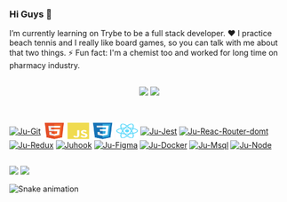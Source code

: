 ### Hi Guys 👋 
I’m currently learning on Trybe to be a full stack developer.
❤️ I practice beach tennis and I really like board games, so you can talk with me about that two things.
⚡ Fun fact: I'm a chemist too and worked for long time on pharmacy industry.
 ##
 
<div align="center">
  <img height="180em" src="https://github-readme-stats.vercel.app/api?username=jubarcelos&show_icons=true&theme=dark&include_all_commits=true&count_private=true"/>
  <img height="180em" src="https://github-readme-stats.vercel.app/api/top-langs/?username=jubarcelos&layout=compact&langs_count=7&theme=dark"/>
</div>

##

<div style="display: inline_block"><br>
   <a href="https://git-scm.com/docs/git" target="_blank"><img align="center" alt="Ju-Git" height="30" width="40" src="https://cdn.jsdelivr.net/gh/devicons/devicon/icons/git/git-original.svg"></a> 
   <a href="https://htmlreference.io" target="_blank"><img align="center" alt="Ju-HTML" height="30" width="40" src="https://raw.githubusercontent.com/devicons/devicon/master/icons/html5/html5-original.svg"></a> 
   <a href="https://www.w3schools.com/js/js_intro.asp" target="_blank"><img align="center" alt="Ju-Js" height="30" width="40" src="https://raw.githubusercontent.com/devicons/devicon/master/icons/javascript/javascript-plain.svg"></a> 
   <a href="https://css-tricks.com" target="_blank"><img align="center" alt="Ju-CSS" height="30" width="40" src="https://raw.githubusercontent.com/devicons/devicon/master/icons/css3/css3-original.svg"></a> 
   <a href="https://projects.wojtekmaj.pl/react-lifecycle-methods-diagram/" target="_blank"><img align="center" alt="Ju-React" height="30" width="40" src="https://raw.githubusercontent.com/devicons/devicon/master/icons/react/react-original.svg"></a>   
   <a href="https://jestjs.io/pt-BR/docs/using-matchers#números" target="_blank"><img align="center" alt="Ju-Jest" height="30" width="40"src="https://cdn.jsdelivr.net/gh/devicons/devicon/icons/jest/jest-plain.svg" /></a> 
   <a href="https://v5.reactrouter.com/web/guides/quick-start" target="_blank"><img align="center" alt="Ju-Reac-Router-domt" height="30" width="50" src="https://scriptverse.academy/img/tutorials/react-router.png"></a> 
 <a href="https://redux.js.org/" target="_blank"><img align="center" alt="Ju-Redux" height="30" width="50" src="https://cdn.jsdelivr.net/gh/devicons/devicon/icons/redux/redux-original.svg"></a> 
 <a href="https://pt-br.reactjs.org/docs/hooks-intro.html" target="_blank"><img align="center" alt="Juhook" height="30" width="50" src="https://miro.medium.com/max/768/1*0j4xd4B_o-jxiaM9QYqgWw.png"></a> 
 <a href="https://www.figma.com/best-practices/" target="_blank"><img align="center" alt="Ju-Figma" height="30" width="50" src="https://cdn.jsdelivr.net/gh/devicons/devicon/icons/figma/figma-original.svg"></a>
 <a href="https://docs.docker.com" target="_blank"><img align="center" alt="Ju-Docker" height="30" width="50" src="https://cdn.jsdelivr.net/gh/devicons/devicon/icons/docker/docker-plain.svg"></a>
 <a href="https://www.mysql.com/support/supportedplatforms/database.html" target="_blank"> <img align="center" alt="Ju-Msql" height="30" width="50" src="https://cdn.jsdelivr.net/gh/devicons/devicon/icons/mysql/mysql-plain.svg"></a>
  <a href="https://nodejs.org/en/docs/" target="_blank"><img align="center" alt="Ju-Node" height="30" width="50" src="https://cdn.jsdelivr.net/gh/devicons/devicon/icons/nodejs/nodejs-plain.svg"></a>
<div/>
<div/>

 ##

 <div> 
  <a href="http://discord.com/users/887730660847013918" target="_blank"><img src="https://www.svgrepo.com/show/331368/discord-v2.svg" width="30" target="_blank"></a> 
  <a href="www.linkedin.com/in/barcelos-julia" target="_blank"><img src="https://www.svgrepo.com/show/9911/linkedin.svg" width="30"></a>  
</div>

   ![Snake animation](https://github.com/jubarcelos/jubarcelos/blob/output/github-contribution-grid-snake.svg)
